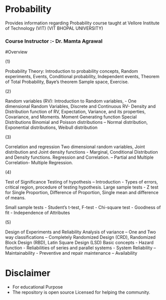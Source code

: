 # Probability
Provides information regarding Probability course taught at Vellore Institute of Technology (VIT)
(VIT BHOPAL UNIVERSITY)

### Course Instructor :- Dr. Mamta Agrawal 



#Overview

(1)

Probability Theory:
Introduction to probability concepts, Random experiments, Events,
Conditional probability, Independent events, Theorem of Total
Probability, Baye’s theorem Sample space, Exercise.

(2)


Random variables (RV):
Introduction to Random variables, - One dimensional Random
Variables, Discrete and Continuous RV- Density and Distribution
function of RV, Expectation, Variance, and its properties,
Covariance, and Moments. Moment Generating function
Special Distributions
Binomial and Poisson distributions – Normal distribution,
Exponential distributions, Weibull distribution


(3)

Correlation and regression
Two dimensional random variables, Joint distribution and Joint
density functions - Marginal, Conditional Distribution and Density
functions. Regression and Correlation. – Partial and Multiple
Correlation- Multiple Regression.


(4)


Test of Significance
Testing of hypothesis – Introduction - Types of errors, critical region,
procedure of testing hypothesis.
Large sample tests - Z test for Single Proportion, Difference of
Proportion, Single mean and difference of means.


Small sample tests - Student’s t-test, F-test - Chi-square test -
Goodness of fit - Independence of Attributes

(5)

Design of Experiments and Reliability
Analysis of variance – One and Two way classifications –
Completely Randomized Design (CRD), Randomized Block Design
(RBD), Latin Square Design (LSD)
Basic concepts - Hazard function - Reliabilities of series and parallel
systems - System Reliability – Maintainability - Preventive and repair
maintenance – Availability


# Disclaimer 
* For educational Purpose 
* The repository is open source Licensed for helping the community.

